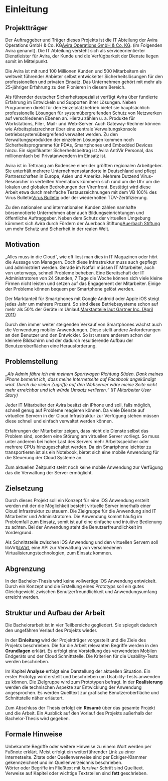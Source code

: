 # Einleitung
## Projektträger

Der Auftraggeber und Träger dieses Projekts ist die IT Abteilung der Avira Operations GmbH & Co. KG<span class="fn"><a href="http://www.avira.com">Avira Operations GmbH & Co. KG</a></span>. (im Folgenden Avira genannt). Die IT Abteilung versteht sich als serviceorientierter Dienstleister für Avira, der Kunde und die Verfügbarkeit der Dienste liegen somit im Mittelpunkt.

Die Avira ist mit rund 100 Millionen Kunden und 500 Mitarbeitern ein weltweit führender Anbieter selbst entwickelter Sicherheitslösungen für den professionellen und privaten Einsatz. Das Unternehmen gehört mit mehr als 25-jähriger Erfahrung zu den Pionieren in diesem Bereich.

Als führender deutscher Sicherheitsspezialist verfügt Avira über fundierte Erfahrung im Entwickeln und Supporten ihrer Lösungen. Neben Programmen direkt für den Einzelplatzbetrieb bietet sie hauptsächlich professionelle Lösungen für systemübergreifenden Schutz von Netzwerken auf verschiedenen Ebenen an. Hierzu zählen u. a. Produkte für Workstations, File-, Mail- und Web-Server. Auch Gateway-Rechner können wie Arbeitsplatzrechner über eine zentrale Verwaltungskonsole betriebssystemübergreifend verwaltet werden. Zu den Verwaltungsprodukten der einzelnen Lösungen kommen noch Sicherheitsprogramme für PDAs, Smartphones und Embedded Devices hinzu. Ein signifikanter Sicherheitsbeitrag ist Avira AntiVir Personal, das millionenfach bei Privatanwendern im Einsatz ist.

Avira ist in Tettnang am Bodensee einer der größten regionalen Arbeitgeber. Sie unterhält mehrere Unternehmensstandorte in Deutschland und pflegt Partnerschaften in Europa, Asien und Amerika. Mehrere Dutzend Virus-Researcher in verteilten Virenlabors kümmern sich rund um die Uhr um die lokalen und globalen Bedrohungen der Virenfront. Bestätigt wird diese Arbeit etwa durch mehrfache Testauszeichnungen mit dem VB 100% des Virus Bulletin<span class="fn"><a href="http://www.virusbtn.com">Virus Bulletin</a></span> oder der wiederholten TÜV-Zertifizierung.

Zu den nationalen und internationalen Kunden zählen namhafte börsennotierte Unternehmen aber auch Bildungseinrichtungen und öffentliche Auftraggeber. Neben dem Schutz der virtuellen Umgebung kümmert sich Avira durch Fördern der Auerbach Stiftung<span class="fn"><a href="http://www.auerbach-stiftung.de">Auerbach Stiftung</a></span> um mehr Schutz und Sicherheit in der realen Welt.

## Motivation

„Alles muss in die Cloud“, wie oft liest man dies in IT Magazinen oder hört die Aussage von Managern. Doch diese Infrastruktur muss auch gepflegt und administriert werden. Gerade im Notfall müssen IT Mitarbeiter, auch von unterwegs, schnell Probleme beheben. Eine Bereitschaft der IT Administratoren von 24 Stunden, 7 Tage die Woche können sich viele kleine Firmen nicht leisten und setzen auf das Engagement der Mitarbeiter. Einige der Probleme können bequem per Smartphone gelöst werden.

Der Marktanteil für Smartphones mit Google Android oder Apple iOS steigt jedes Jahr um mehrere Prozent. So sind diese Betriebssysteme schon auf mehr als 50% der Geräte im Umlauf.<span class="fn"><a href="http://www.gartner.com/it/page.jsp?id=1622614">Marktanteile laut Gartner Inc. (April 2011)</a></span>

Durch den immer weiter steigenden Verkauf von Smartphones wächst auch die Verwendung mobiler Anwendungen. Diese stellt andere Anforderungen an den Benutzer und den Entwickler. So ist unsere anderem schon der kleinere Bildschirm und der dadurch resultierende Aufbau der Benutzeroberflächen eine Herausforderung.

## Problemstellung

<i>„Als Admin fähre ich mit meinem Sportwagen Richtung Süden. Dank meines iPhone bemerkt ich, dass meine Internetseite auf Facebook angekündigt wird. Durch die vielen Zugriffe auf den Webserver wäre meine Seite nicht mehr erreichbar und ich würde Umsatz verlieren.“ (IT Mitarbeiter User Story)</i>

Jeder IT Mitarbeiter der Avira besitzt ein iPhone und soll, falls möglich, schnell genug auf Probleme reagieren können. Da viele Dienste auf virtuellen Servern in der Cloud Infrastruktur zur Verfügung stehen müssen diese schnell und einfach verwaltet werden können.

Erfahrungen der Mitarbeiter zeigen, dass nicht die Dienste selbst das Problem sind, sondern eine Störung am virtuellen Server vorliegt. So muss unter anderem bei hoher Last des Servers mehr Arbeitsspeicher oder mehrere CPUs hinzugeschaltet werden. Da ein Smartphone leichter zu transportieren ist als ein Notebook, bietet sich eine mobile Anwendung für die Steuerung der Cloud Systeme an.

Zum aktuellen Zeitpunkt steht noch keine mobile Anwendung zur Verfügung das die Verwaltung der Server ermöglicht.

## Zielsetzung

Durch dieses Projekt soll ein Konzept für eine iOS Anwendung erstellt werden mit der die Möglichkeit besteht virtuelle Server innerhalb einer Cloud Infrastruktur zu steuern. Die Zielgruppe für die Anwendung sind IT Mitarbeiter und Administratoren. Die Anwendung kommt häufig im Problemfall zum Einsatz, somit ist auf eine einfache und intuitive Bedienung zu achten. Bei der Anwendung steht die Benutzerfreundlichkeit im Vordergrund.

Als Schnittstelle zwischen iOS Anwendung und den virtuellen Servern soll libVirt<span class="fn"><a href="http://www.libvirt.org">libVirt</a></span>, eine API zur Verwaltung von verschiedenen Virtualisierungstechnologien, zum Einsatz kommen.

## Abgrenzung

In der Bachelor-Thesis wird keine vollwertige iOS Anwendung entwickelt. Durch ein Konzept und die Erstellung eines Prototyps soll ein gutes Gleichgewicht zwischen Benutzerfreundlichkeit und Anwendungsumfang erreicht werden.



## Struktur und Aufbau der Arbeit

Die Bachelorarbeit ist in vier Teilbereiche gegliedert. Sie spiegelt dadurch den ungefähren Verlauf des Projekts wieder.

In der <b>Einleitung</b> wird der Projektträger vorgestellt und die Ziele des Projekts beschrieben. Die für die Arbeit relevanten Begriffe werden in den <b>Grundlagen</b> erklärt. Es erfolgt eine Vorstellung des verwendeten Mobilen Endgeräts und der Cloud Schnittstelle. Die Kriterien für die Usability-Tests werden beschrieben.

Im Kapitel <b>Analyse</b> erfolgt eine Darstellung der aktuellen Situation. Ein erster Prototyp wird erstellt und beschrieben um Usability-Tests anwenden zu können. Die Zielgruppe wird zum Prototypen befragt. In der <b>Realisierung</b> werden die technischen Aspekte zur Entwicklung der Anwendung angesprochen. Es werden Quelltext zur grafische Benutzeroberfläche und Schnittstelle näher erläutert.

Zum Abschluss der Thesis erfolgt ein <b>Résumé</b> über das gesamte Projekt und die Arbeit. Ein Ausblick auf den Vorlauf des Projekts außerhalb der Bachelor-Thesis wird gegeben.


## Formale Hinweise

Unbekannte Begriffe oder weitere Hinweise zu einem Wort werden per Fußnote erklärt. Meist erfolgt ein weiterführender Link zu einer Internetseite. Zitate oder Quellenverweise sind per Eckiger-Klammer gekennzeichnet und im Quellenverzeichnis beschrieben. <br />
Wörter oder Begriffe im Fließtext mit <i>kursiver</i> Schrift sind Quelltext. Verweise auf Kapitel oder wichtige Textstellen sind <b>fett</b> geschrieben.
